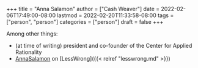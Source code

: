 +++
title = "Anna Salamon"
author = ["Cash Weaver"]
date = 2022-02-06T17:49:00-08:00
lastmod = 2022-02-20T11:33:58-08:00
tags = ["person", "person"]
categories = ["person"]
draft = false
+++

Among other things:

-   (at time of writing) president and co-founder of the Center for Applied Rationality
-   [AnnaSalamon](https://www.lesswrong.com/users/annasalamon) on [LessWrong]({{< relref "lesswrong.md" >}})
